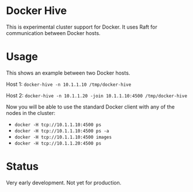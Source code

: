 # Docker Hive 
This is experimental cluster support for Docker.  It uses Raft for communication between Docker hosts.

# Usage
This shows an example between two Docker hosts.

Host 1:
`docker-hive -n 10.1.1.10 /tmp/docker-hive`

Host 2:
`docker-hive -n 10.1.1.20 -join 10.1.1.10:4500 /tmp/docker-hive`

Now you will be able to use the standard Docker client with any of the nodes in the cluster:

* `docker -H tcp://10.1.1.10:4500 ps`
* `docker -H tcp://10.1.1.10:4500 ps -a`
* `docker -H tcp://10.1.1.10:4500 images`
* `docker -H tcp://10.1.1.20:4500 ps`

# Status
Very early development.  Not yet for production.

